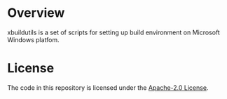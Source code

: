 # Overview

xbuildutils is a set of scripts for setting up build
environment on Microsoft Windows platfom.



# License

The code in this repository is licensed under the [Apache-2.0 License](LICENSE.txt).
